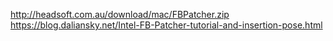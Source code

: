 http://headsoft.com.au/download/mac/FBPatcher.zip  
https://blog.daliansky.net/Intel-FB-Patcher-tutorial-and-insertion-pose.html
